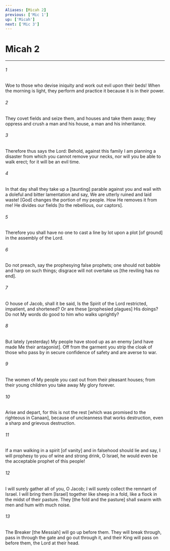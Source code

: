 ```yaml
---
Aliases: [Micah 2]
previous: ['Mic 1']
up: ['Micah']
next: ['Mic 3']
---
```

# Micah 2

***


###### 1 


Woe to those who devise iniquity and work out evil upon their beds! When the morning is light, they perform and practice it because it is in their power. 


###### 2 


They covet fields and seize them, and houses and take them away; they oppress and crush a man and his house, a man and his inheritance. 


###### 3 


Therefore thus says the Lord: Behold, against this family I am planning a disaster from which you cannot remove your necks, nor will you be able to walk erect; for it will be an evil time. 


###### 4 


In that day shall they take up a [taunting] parable against you and wail with a doleful and bitter lamentation and say, We are utterly ruined and laid waste! [God] changes the portion of my people. How He removes it from me! He divides our fields [to the rebellious, our captors]. 


###### 5 


Therefore you shall have no one to cast a line by lot upon a plot [of ground] in the assembly of the Lord. 


###### 6 


Do not preach, say the prophesying false prophets; one should not babble and harp on such things; disgrace will not overtake us [the reviling has no end]. 


###### 7 


O house of Jacob, shall it be said, Is the Spirit of the Lord restricted, impatient, and shortened? Or are these [prophesied plagues] His doings? Do not My words do good to him who walks uprightly? 


###### 8 


But lately (yesterday) My people have stood up as an enemy [and have made Me their antagonist]. Off from the garment you strip the cloak of those who pass by in secure confidence of safety and are averse to war. 


###### 9 


The women of My people you cast out from their pleasant houses; from their young children you take away My glory forever. 


###### 10 


Arise and depart, for this is not the rest [which was promised to the righteous in Canaan], because of uncleanness that works destruction, even a sharp and grievous destruction. 


###### 11 


If a man walking in a spirit [of vanity] and in falsehood should lie and say, I will prophesy to you of wine and strong drink, O Israel, he would even be the acceptable prophet of this people! 


###### 12 


I will surely gather all of you, O Jacob; I will surely collect the remnant of Israel. I will bring them [Israel] together like sheep in a fold, like a flock in the midst of their pasture. They [the fold and the pasture] shall swarm with men and hum with much noise. 


###### 13 


The Breaker [the Messiah] will go up before them. They will break through, pass in through the gate and go out through it, and their King will pass on before them, the Lord at their head.
